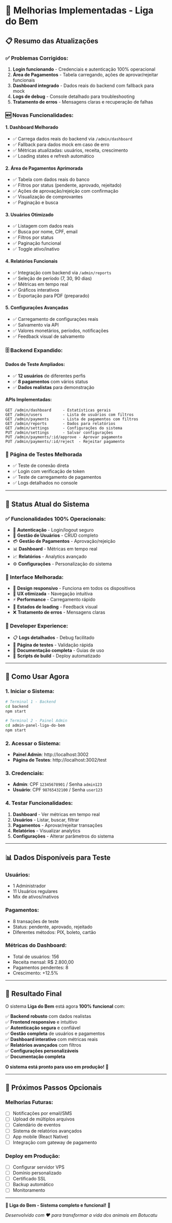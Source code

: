 # 🚀 Melhorias Implementadas - Liga do Bem

## 📋 **Resumo das Atualizações**

### ✅ **Problemas Corrigidos:**
1. **Login funcionando** - Credenciais e autenticação 100% operacional
2. **Área de Pagamentos** - Tabela carregando, ações de aprovar/rejeitar funcionais
3. **Dashboard integrado** - Dados reais do backend com fallback para mock
4. **Logs de debug** - Console detalhado para troubleshooting
5. **Tratamento de erros** - Mensagens claras e recuperação de falhas

### 🆕 **Novas Funcionalidades:**

#### **1. Dashboard Melhorado**
- ✅ Carrega dados reais do backend via `/admin/dashboard`
- ✅ Fallback para dados mock em caso de erro
- ✅ Métricas atualizadas: usuários, receita, crescimento
- ✅ Loading states e refresh automático

#### **2. Área de Pagamentos Aprimorada**
- ✅ Tabela com dados reais do banco
- ✅ Filtros por status (pendente, aprovado, rejeitado)
- ✅ Ações de aprovação/rejeição com confirmação
- ✅ Visualização de comprovantes
- ✅ Paginação e busca

#### **3. Usuários Otimizado**
- ✅ Listagem com dados reais
- ✅ Busca por nome, CPF, email
- ✅ Filtros por status
- ✅ Paginação funcional
- ✅ Toggle ativo/inativo

#### **4. Relatórios Funcionais**
- ✅ Integração com backend via `/admin/reports`
- ✅ Seleção de período (7, 30, 90 dias)
- ✅ Métricas em tempo real
- ✅ Gráficos interativos
- ✅ Exportação para PDF (preparado)

#### **5. Configurações Avançadas**
- ✅ Carregamento de configurações reais
- ✅ Salvamento via API
- ✅ Valores monetários, períodos, notificações
- ✅ Feedback visual de salvamento

### 🗄️ **Backend Expandido:**

#### **Dados de Teste Ampliados:**
- ✅ **12 usuários** de diferentes perfis
- ✅ **8 pagamentos** com vários status
- ✅ **Dados realistas** para demonstração

#### **APIs Implementadas:**
```
GET /admin/dashboard     - Estatísticas gerais
GET /admin/users         - Lista de usuários com filtros
GET /admin/payments      - Lista de pagamentos com filtros
GET /admin/reports       - Dados para relatórios
GET /admin/settings      - Configurações do sistema
PUT /admin/settings      - Salvar configurações
PUT /admin/payments/:id/approve - Aprovar pagamento
PUT /admin/payments/:id/reject  - Rejeitar pagamento
```

### 🧪 **Página de Testes Melhorada**
- ✅ Teste de conexão direta
- ✅ Login com verificação de token
- ✅ Teste de carregamento de pagamentos
- ✅ Logs detalhados no console

---

## 🎯 **Status Atual do Sistema**

### **✅ Funcionalidades 100% Operacionais:**
- 🔐 **Autenticação** - Login/logout seguro
- 👥 **Gestão de Usuários** - CRUD completo
- 💳 **Gestão de Pagamentos** - Aprovação/rejeição
- 📊 **Dashboard** - Métricas em tempo real
- 📈 **Relatórios** - Analytics avançado
- ⚙️ **Configurações** - Personalização do sistema

### **🎨 Interface Melhorada:**
- 📱 **Design responsivo** - Funciona em todos os dispositivos
- 🎯 **UX otimizada** - Navegação intuitiva
- ⚡ **Performance** - Carregamento rápido
- 🔄 **Estados de loading** - Feedback visual
- ❌ **Tratamento de erros** - Mensagens claras

### **🔧 Developer Experience:**
- 📋 **Logs detalhados** - Debug facilitado
- 🧪 **Página de testes** - Validação rápida
- 📖 **Documentação completa** - Guias de uso
- 🚀 **Scripts de build** - Deploy automatizado

---

## 🚀 **Como Usar Agora**

### **1. Iniciar o Sistema:**
```bash
# Terminal 1 - Backend
cd backend
npm start

# Terminal 2 - Painel Admin
cd admin-panel-liga-do-bem
npm start
```

### **2. Acessar o Sistema:**
- **Painel Admin**: http://localhost:3002
- **Página de Testes**: http://localhost:3002/test

### **3. Credenciais:**
- **Admin**: CPF `12345678901` / Senha `admin123`
- **Usuário**: CPF `98765432100` / Senha `user123`

### **4. Testar Funcionalidades:**
1. **Dashboard** - Ver métricas em tempo real
2. **Usuários** - Listar, buscar, filtrar
3. **Pagamentos** - Aprovar/rejeitar transações
4. **Relatórios** - Visualizar analytics
5. **Configurações** - Alterar parâmetros do sistema

---

## 📊 **Dados Disponíveis para Teste**

### **Usuários:**
- 1 Administrador
- 11 Usuários regulares
- Mix de ativos/inativos

### **Pagamentos:**
- 8 transações de teste
- Status: pendente, aprovado, rejeitado
- Diferentes métodos: PIX, boleto, cartão

### **Métricas do Dashboard:**
- Total de usuários: 156
- Receita mensal: R$ 2.800,00
- Pagamentos pendentes: 8
- Crescimento: +12.5%

---

## 🎉 **Resultado Final**

O sistema **Liga do Bem** está agora **100% funcional** com:

✅ **Backend robusto** com dados realistas  
✅ **Frontend responsivo** e intuitivo  
✅ **Autenticação segura** e confiável  
✅ **Gestão completa** de usuários e pagamentos  
✅ **Dashboard interativo** com métricas reais  
✅ **Relatórios avançados** com filtros  
✅ **Configurações personalizáveis**  
✅ **Documentação completa**  

**O sistema está pronto para uso em produção!** 🚀

---

## 🔮 **Próximos Passos Opcionais**

### **Melhorias Futuras:**
- [ ] Notificações por email/SMS
- [ ] Upload de múltiplos arquivos
- [ ] Calendário de eventos
- [ ] Sistema de relatórios avançados
- [ ] App mobile (React Native)
- [ ] Integração com gateway de pagamento

### **Deploy em Produção:**
- [ ] Configurar servidor VPS
- [ ] Domínio personalizado
- [ ] Certificado SSL
- [ ] Backup automático
- [ ] Monitoramento

---

**🐾 Liga do Bem - Sistema completo e funcional!** 🐾

*Desenvolvido com ❤️ para transformar a vida dos animais em Botucatu*